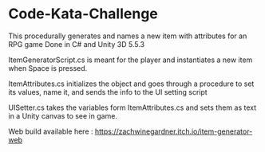 # Code-Kata-Challenge
This procedurally generates and names a new item with attributes for an RPG game
Done in C# and Unity 3D 5.5.3

ItemGeneratorScript.cs is meant for the player and instantiates a new item when Space is pressed. 

ItemAttributes.cs initializes the object and goes through a procedure to set its values, name it, and sends the info to the UI setting script

UISetter.cs takes the variables form ItemAttributes.cs and sets them as text in a Unity canvas to see in game. 

Web build available here : https://zachwinegardner.itch.io/item-generator-web
